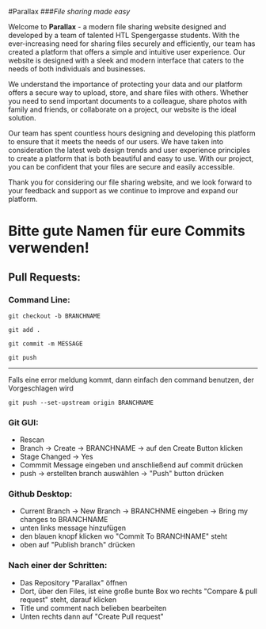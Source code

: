 #Parallax 
###*File sharing made easy*


Welcome to **Parallax** - a modern file sharing website designed and developed by a team of talented HTL Spengergasse students. With the ever-increasing need for sharing files securely and efficiently, our team has created a platform that offers a simple and intuitive user experience. Our website is designed with a sleek and modern interface that caters to the needs of both individuals and businesses.

We understand the importance of protecting your data and our platform offers a secure way to upload, store, and share files with others. Whether you need to send important documents to a colleague, share photos with family and friends, or collaborate on a project, our website is the ideal solution.

Our team has spent countless hours designing and developing this platform to ensure that it meets the needs of our users. We have taken into consideration the latest web design trends and user experience principles to create a platform that is both beautiful and easy to use. With our project, you can be confident that your files are secure and easily accessible.

Thank you for considering our file sharing website, and we look forward to your feedback and support as we continue to improve and expand our platform.


# Bitte gute Namen für eure Commits verwenden!

## Pull Requests:

### Command Line:

 ```
 git checkout -b BRANCHNAME
 ```
```
git add .
```
```
git commit -m MESSAGE
```
```
git push
``` 
---
Falls eine error meldung kommt, dann einfach den command benutzen, der Vorgeschlagen wird 

```
git push --set-upstream origin BRANCHNAME
```
  
 ### Git GUI:
 * Rescan
 * Branch -> Create -> BRANCHNAME -> auf den Create Button klicken
 * Stage Changed -> Yes
 * Commmit Message eingeben und anschließend auf commit drücken
 * push -> erstellten branch auswählen -> "Push" button drücken
 
 ### Github Desktop:
 * Current Branch -> New Branch -> BRANCHNME eingeben -> Bring my changes to BRANCHNAME
 * unten links message hinzufügen
 * den blauen knopf klicken wo "Commit To BRANCHNAME" steht 
 * oben auf "Publish branch" drücken
 
 ### Nach einer der Schritten:
 * Das Repository "Parallax" öffnen
 * Dort, über den Files, ist eine große bunte Box wo rechts "Compare & pull request" steht, darauf klicken
 * Title und comment nach belieben bearbeiten
 * Unten rechts dann auf "Create Pull request"
